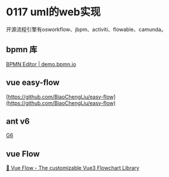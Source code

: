 # 0117 uml的web实现

开源流程引擎有osworkflow、jbpm、activiti、flowable、camunda。

## bpmn 库

[BPMN Editor | demo.bpmn.io](https://demo.bpmn.io/s/start)

## vue easy-flow

[https://github.com/BiaoChengLiu/easy-flow](https://github.com/BiaoChengLiu/easy-flow)

## ant v6

[G6](https://g6.antv.antgroup.com/zh/examples/net/dagreFlow/#basicDagre)

## vue Flow

[🌊 Vue Flow - The customizable Vue3 Flowchart Library](https://vueflow.dev/)